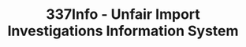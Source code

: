 ---
layout: default
bigquery: https://console.cloud.google.com/bigquery?p=patents-public-data&d=usitc_investigations&page=dataset&project=sheets-management-319211
citation: US International Trade Commission 337Info Unfair Import Investigations Information
  System
contributors: US International Trade Comission
cost: None
description: US International Trade Commission 337Info Unfair Import Investigations
  Information System contains data on investigations done under Section 337. Section
  337 declares the infringement of certain statutory intellectual property rights
  and other forms of unfair competition in import trade to be unlawful practices.
  Most Section 337 investigations involve allegations of patent or registered trademark
  infringement.
documentation: FAQ and tutorial available on the site
last_edit: 04/12/2022, 16:01:54
location: https://pubapps2.usitc.gov/337external/
maintained_by: US International Trade Comission
schema_fields:
- dateComplaintFiled
- teoIdDueDate
- ouiiAttorney
- markmanHearing
- targetDate
- ouiiParticipation
- gcAttorney
- teoReliefGranted
- aljAssigned
- patentNumbers
- teoProceedingInvolved
- trademarkNumbers
- investigationNo
- complainant
- teoIdIssueDate
- finalIdOnViolationIssue
- scheduledEndDateEvidHear
- dateCreated
- patentNumber
- internalRemand
- dateOfPublicationFrNotice
- actualEndDateEvidHear
- invUnfairAct
- startDateMarkmanHearing
- title
- id
- htsNumbers
- endDateMarkmanHearing
- publication_number
- docketNo
- issueDateOtherNonFinal
- currentStatus
- respondent
- finalDetViolation
- cafcAppeals
- finalDetNoViolation
- finalIdOnViolationDue
- actualStartDateEvidHear
- copyrightNumbers
- currentActiveALJ
- investigationTermDate
- lastUpdated
- scheduledStartDateEvidHear
- investigationType
shortname: unfair_import_investigations
tags:
- import
- legal
- trade
timeframe: 2008-2021 (prior to 2008 downloadable as a JSON file)
title: 337Info - Unfair Import Investigations Information System
uuid: 2721f5ec-e599-4890-9265-9706719fc71e
---